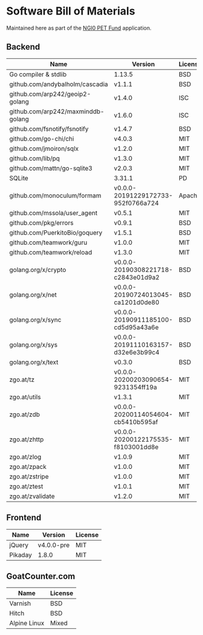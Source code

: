 Software Bill of Materials
==========================

Maintained here as part of the [NGI0 PET Fund](https://nlnet.nl/PET/)
application.

Backend
-------

| Name                               | Version                            | License |
| ----                               | -------                            | ------- |
| Go compiler & stdlib               | 1.13.5                             | BSD     |
| github.com/andybalholm/cascadia    | v1.1.1                             | BSD     |
| github.com/arp242/geoip2-golang    | v1.4.0                             | ISC     |
| github.com/arp242/maxminddb-golang | v1.6.0                             | ISC     |
| github.com/fsnotify/fsnotify       | v1.4.7                             | BSD     |
| github.com/go-chi/chi              | v4.0.3                             | MIT     |
| github.com/jmoiron/sqlx            | v1.2.0                             | MIT     |
| github.com/lib/pq                  | v1.3.0                             | MIT     |
| github.com/mattn/go-sqlite3        | v2.0.3                             | MIT     |
| SQLite                             | 3.31.1                             | PD      |
| github.com/monoculum/formam        | v0.0.0-20191229172733-952f0766a724 | Apache  |
| github.com/mssola/user_agent       | v0.5.1                             | MIT     |
| github.com/pkg/errors              | v0.9.1                             | BSD     |
| github.com/PuerkitoBio/goquery     | v1.5.1                             | BSD     |
| github.com/teamwork/guru           | v1.0.0                             | MIT     |
| github.com/teamwork/reload         | v1.3.0                             | MIT     |
| golang.org/x/crypto                | v0.0.0-20190308221718-c2843e01d9a2 | BSD     |
| golang.org/x/net                   | v0.0.0-20190724013045-ca1201d0de80 | BSD     |
| golang.org/x/sync                  | v0.0.0-20190911185100-cd5d95a43a6e | BSD     |
| golang.org/x/sys                   | v0.0.0-20191110163157-d32e6e3b99c4 | BSD     |
| golang.org/x/text                  | v0.3.0                             | BSD     |
| zgo.at/tz                          | v0.0.0-20200203090654-9231354ff19a | MIT     |
| zgo.at/utils                       | v1.3.1                             | MIT     |
| zgo.at/zdb                         | v0.0.0-20200114054604-cb5410b595af | MIT     |
| zgo.at/zhttp                       | v0.0.0-20200122175535-f8103001dd8e | MIT     |
| zgo.at/zlog                        | v1.0.9                             | MIT     |
| zgo.at/zpack                       | v1.0.0                             | MIT     |
| zgo.at/zstripe                     | v1.0.0                             | MIT     |
| zgo.at/ztest                       | v1.0.1                             | MIT     |
| zgo.at/zvalidate                   | v1.2.0                             | MIT     |


Frontend
--------

| Name    | Version    | License |
| ----    | -------    | ------- |
| jQuery  | v4.0.0-pre | MIT     |
| Pikaday | 1.8.0      | MIT     |


GoatCounter.com
---------------

| Name         | License |
| ----         | ------- |
| Varnish      | BSD     |
| Hitch        | BSD     |
| Alpine Linux | Mixed   |
